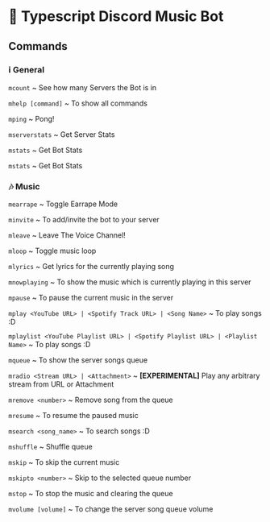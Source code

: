 # :robot: Typescript Discord Music Bot
  
## Commands

### :information_source: General

`mcount` ~ See how many Servers the Bot is in

`mhelp [command]` ~ To show all commands

`mping` ~ Pong!

`mserverstats` ~ Get Server Stats

`mstats` ~ Get Bot Stats

`mstats` ~ Get Bot Stats

### :notes: Music

`mearrape` ~ Toggle Earrape Mode

`minvite` ~ To add/invite the bot to your server

`mleave` ~ Leave The Voice Channel!

`mloop` ~ Toggle music loop

`mlyrics` ~ Get lyrics for the currently playing song

`mnowplaying` ~ To show the music which is currently playing in this server

`mpause` ~ To pause the current music in the server

`mplay <YouTube URL> | <Spotify Track URL> | <Song Name>` ~ To play songs :D

`mplaylist <YouTube Playlist URL> | <Spotify Playlist URL> | <Playlist Name>` ~ To play songs :D

`mqueue` ~ To show the server songs queue

`mradio <Stream URL> | <Attachment>` ~ **[EXPERIMENTAL]** Play any arbitrary stream from URL or Attachment

`mremove <number>` ~ Remove song from the queue

`mresume` ~ To resume the paused music

`msearch <song_name>` ~ To search songs :D

`mshuffle` ~ Shuffle queue

`mskip` ~ To skip the current music

`mskipto <number>` ~ Skip to the selected queue number

`mstop` ~ To stop the music and clearing the queue

`mvolume [volume]` ~ To change the server song queue volume
